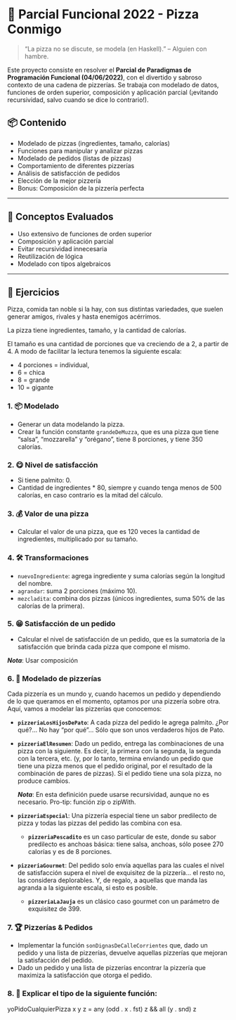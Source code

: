 # 🍕 Parcial Funcional 2022 - Pizza Conmigo

> “La pizza no se discute, se modela (en Haskell).” – Alguien con hambre.

Este proyecto consiste en resolver el **Parcial de Paradigmas de Programación Funcional (04/06/2022)**, con el divertido y sabroso contexto de una cadena de pizzerías. Se trabaja con modelado de datos, funciones de orden superior, composición y aplicación parcial (¡evitando recursividad, salvo cuando se dice lo contrario!).

## 📦 Contenido

- Modelado de pizzas (ingredientes, tamaño, calorías)
- Funciones para manipular y analizar pizzas
- Modelado de pedidos (listas de pizzas)
- Comportamiento de diferentes pizzerías
- Análisis de satisfacción de pedidos
- Elección de la mejor pizzería
- Bonus: Composición de la pizzería perfecta

---

## 🧠 Conceptos Evaluados

- Uso extensivo de funciones de orden superior
- Composición y aplicación parcial
- Evitar recursividad innecesaria
- Reutilización de lógica
- Modelado con tipos algebraicos

---

## 📘 Ejercicios

Pizza, comida tan noble si la hay, con sus distintas variedades, que suelen generar amigos, rivales y hasta enemigos acérrimos.

La pizza tiene ingredientes, tamaño, y la cantidad de calorías.

El tamaño es una cantidad de porciones que va creciendo de a 2, a partir de 4. A modo de facilitar la lectura tenemos la siguiente escala:
- 4 porciones = individual,
- 6 = chica
- 8 = grande
- 10 = gigante


### 1. 📦 Modelado
- Generar un data modelando la pizza.
- Crear la función constante `grandeDeMuzza`, que es una pizza que tiene “salsa”, “mozzarella” y “orégano”, tiene 8 porciones, y tiene 350 calorías.

### 2. 😋 Nivel de satisfacción
- Si tiene palmito: 0.
- Cantidad de ingredientes * 80, siempre y cuando tenga menos de 500 calorías, en caso contrario es la mitad del cálculo.

### 3. 💰 Valor de una pizza
- Calcular el valor de una pizza, que es 120 veces la cantidad de ingredientes, multiplicado por su tamaño.

### 4. 🛠️ Transformaciones
- `nuevoIngrediente`: agrega ingrediente y suma calorías según la longitud del nombre.
- `agrandar`: suma 2 porciones (máximo 10).
- `mezcladita`: combina dos pizzas (únicos ingredientes, suma 50% de las calorías de la primera).

### 5. 😁 Satisfacción de un pedido
- Calcular el nivel de satisfacción de un pedido, que es la sumatoria de la satisfacción que brinda cada pizza que compone el mismo.

***Nota***: Usar composición

### 6. 🏪 Modelado de pizzerías

Cada pizzería es un mundo y, cuando hacemos un pedido y dependiendo de lo que queramos en el momento, optamos por una pizzería sobre otra. Aquí, vamos a modelar las pizzerías que conocemos:


- **`pizzeriaLosHijosDePato`**: A cada pizza del pedido le agrega palmito. ¿Por qué?... No hay “por qué”... Sólo que son unos verdaderos hijos de Pato.

- **`pizzeriaElResumen`**: Dado un pedido, entrega las combinaciones de una pizza con la siguiente. Es decir, la primera con la segunda, la segunda con la tercera, etc. (y, por lo tanto, termina enviando un pedido que tiene una pizza menos que el pedido original, por el resultado de la combinación de pares de pizzas). Si el pedido tiene una sola pizza, no produce cambios.

  ***Nota***: En esta definición puede usarse recursividad, aunque no es necesario. Pro-tip: función zip o zipWith.
- **`pizzeriaEspecial`**: Una pizzería especial tiene un sabor predilecto de pizza y todas las pizzas del pedido las combina con esa.
  - **`pizzeriaPescadito`** es un caso particular de este, donde su sabor predilecto es anchoas básica: tiene salsa, anchoas, sólo posee 270 calorías y es de 8 porciones.

- **`pizzeriaGourmet`**: Del pedido solo envía aquellas para las cuales el nivel de satisfacción supera el nivel de exquisitez de la pizzería... el resto no, las considera deplorables. Y, de regalo, a aquellas que manda las agranda a la siguiente escala, si esto es posible.
  - **`pizzeriaLaJauja`** es un clásico caso gourmet con un parámetro de exquisitez de 399.

### 7. 🏆 Pizzerías & Pedidos

- Implementar la función `sonDignasDeCalleCorrientes` que, dado un pedido y una lista de pizzerías, devuelve aquellas pizzerías que mejoran la satisfacción del pedido.
- Dado un pedido y una lista de pizzerías encontrar la pizzería que maximiza la satisfacción que otorga el pedido.

### 8. 🧮 Explicar el tipo de la siguiente función:
yoPidoCualquierPizza x y z = any (odd . x . fst) z && all (y . snd) z